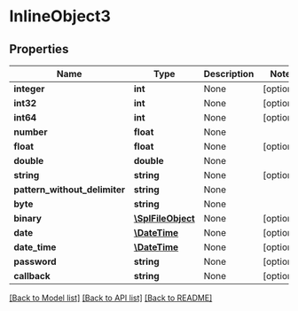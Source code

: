 # InlineObject3

## Properties
Name | Type | Description | Notes
------------ | ------------- | ------------- | -------------
**integer** | **int** | None | [optional] 
**int32** | **int** | None | [optional] 
**int64** | **int** | None | [optional] 
**number** | **float** | None | 
**float** | **float** | None | [optional] 
**double** | **double** | None | 
**string** | **string** | None | [optional] 
**pattern_without_delimiter** | **string** | None | 
**byte** | **string** | None | 
**binary** | [**\SplFileObject**](\SplFileObject.md) | None | [optional] 
**date** | [**\DateTime**](\DateTime.md) | None | [optional] 
**date_time** | [**\DateTime**](\DateTime.md) | None | [optional] 
**password** | **string** | None | [optional] 
**callback** | **string** | None | [optional] 

[[Back to Model list]](../../README.md#documentation-for-models) [[Back to API list]](../../README.md#documentation-for-api-endpoints) [[Back to README]](../../README.md)


